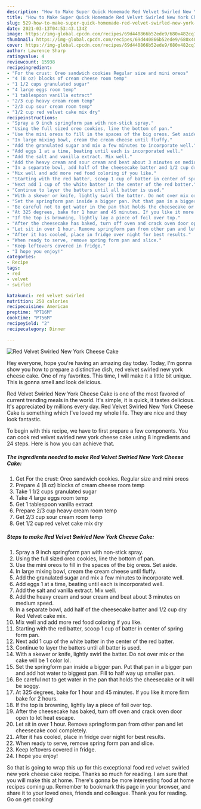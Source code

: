 ```yaml
---
description: "How to Make Super Quick Homemade Red Velvet Swirled New York Cheese Cake"
title: "How to Make Super Quick Homemade Red Velvet Swirled New York Cheese Cake"
slug: 529-how-to-make-super-quick-homemade-red-velvet-swirled-new-york-cheese-cake
date: 2021-03-13T04:53:43.134Z
image: https://img-global.cpcdn.com/recipes/69d440866b52ede9/680x482cq70/red-velvet-swirled-new-york-cheese-cake-recipe-main-photo.jpg
thumbnail: https://img-global.cpcdn.com/recipes/69d440866b52ede9/680x482cq70/red-velvet-swirled-new-york-cheese-cake-recipe-main-photo.jpg
cover: https://img-global.cpcdn.com/recipes/69d440866b52ede9/680x482cq70/red-velvet-swirled-new-york-cheese-cake-recipe-main-photo.jpg
author: Lawrence Sharp
ratingvalue: 4
reviewcount: 15938
recipeingredient:
- "For the crust: Oreo sandwich cookies Regular size and mini oreos"
- "4 (8 oz) blocks of cream cheese room temp"
- "1 1/2 cups granulated sugar"
- "4 large eggs room temp"
- "1 tablespoon vanilla extract"
- "2/3 cup heavy cream room temp"
- "2/3 cup sour cream room temp"
- "1/2 cup red velvet cake mix dry"
recipeinstructions:
- "Spray a 9 inch springform pan with non-stick spray."
- "Using the full sized oreo cookies, line the bottom of pan."
- "Use the mini oreos to fill in the spaces of the big oreos. Set aside."
- "In large mixing bowl, cream the cream cheese until fluffy."
- "Add the granulated sugar and mix a few minutes to incorporate well."
- "Add eggs 1 at a time, beating until each is incorporated well."
- "Add the salt and vanilla extract. Mix well."
- "Add the heavy cream and sour cream and beat about 3 minutes on medium speed."
- "In a separate bowl, add half of the cheesecake batter and 1/2 cup dry Red Velvet cake mix."
- "Mix well and add more red food coloring if you like."
- "Starting with the red batter, scoop 1 cup of batter in center of spring form pan."
- "Next add 1 cup of the white batter in the center of the red batter."
- "Continue to layer the batters until all batter is used."
- "With a skewer or knife, lightly swirl the batter. Do not over mix or the cake will be 1 color lol."
- "Set the springform pan inside a bigger pan. Put that pan in a bigger pan and add hot water to biggest pan. Fill to half way up smaller pan."
- "Be careful not to get water in the pan that holds the cheesecake or it will be soggy."
- "At 325 degrees, bake for 1 hour and 45 minutes. If you like it more firm bake for 2 hours."
- "If the top is browning, lightly lay a piece of foil over top."
- "After the cheesecake has baked, turn off oven and crack oven door open to let heat escape."
- "Let sit in over 1 hour. Remove springform pan from other pan and let cheesecake cool completely."
- "After it has cooled, place in fridge over night for best results."
- "When ready to serve, remove spring form pan and slice."
- "Keep leftovers covered in fridge."
- "I hope you enjoy!"
categories:
- Recipe
tags:
- red
- velvet
- swirled

katakunci: red velvet swirled 
nutrition: 250 calories
recipecuisine: American
preptime: "PT16M"
cooktime: "PT56M"
recipeyield: "2"
recipecategory: Dinner

---
```



![Red Velvet Swirled New York Cheese Cake](https://img-global.cpcdn.com/recipes/69d440866b52ede9/680x482cq70/red-velvet-swirled-new-york-cheese-cake-recipe-main-photo.jpg)

Hey everyone, hope you're having an amazing day today. Today, I'm gonna show you how to prepare a distinctive dish, red velvet swirled new york cheese cake. One of my favorites. This time, I will make it a little bit unique. This is gonna smell and look delicious.

Red Velvet Swirled New York Cheese Cake is one of the most favored of current trending meals in the world. It's simple, it is quick, it tastes delicious. It's appreciated by millions every day. Red Velvet Swirled New York Cheese Cake is something which I've loved my whole life. They are nice and they look fantastic.




To begin with this recipe, we have to first prepare a few components. You can cook red velvet swirled new york cheese cake using 8 ingredients and 24 steps. Here is how you can achieve that.

<!--inarticleads1-->

##### The ingredients needed to make Red Velvet Swirled New York Cheese Cake:

1. Get For the crust: Oreo sandwich cookies. Regular size and mini oreos
1. Prepare 4 (8 oz) blocks of cream cheese room temp
1. Take 1 1/2 cups granulated sugar
1. Take 4 large eggs room temp
1. Get 1 tablespoon vanilla extract
1. Prepare 2/3 cup heavy cream room temp
1. Get 2/3 cup sour cream room temp
1. Get 1/2 cup red velvet cake mix dry




<!--inarticleads2-->

##### Steps to make Red Velvet Swirled New York Cheese Cake:

1. Spray a 9 inch springform pan with non-stick spray.
1. Using the full sized oreo cookies, line the bottom of pan.
1. Use the mini oreos to fill in the spaces of the big oreos. Set aside.
1. In large mixing bowl, cream the cream cheese until fluffy.
1. Add the granulated sugar and mix a few minutes to incorporate well.
1. Add eggs 1 at a time, beating until each is incorporated well.
1. Add the salt and vanilla extract. Mix well.
1. Add the heavy cream and sour cream and beat about 3 minutes on medium speed.
1. In a separate bowl, add half of the cheesecake batter and 1/2 cup dry Red Velvet cake mix.
1. Mix well and add more red food coloring if you like.
1. Starting with the red batter, scoop 1 cup of batter in center of spring form pan.
1. Next add 1 cup of the white batter in the center of the red batter.
1. Continue to layer the batters until all batter is used.
1. With a skewer or knife, lightly swirl the batter. Do not over mix or the cake will be 1 color lol.
1. Set the springform pan inside a bigger pan. Put that pan in a bigger pan and add hot water to biggest pan. Fill to half way up smaller pan.
1. Be careful not to get water in the pan that holds the cheesecake or it will be soggy.
1. At 325 degrees, bake for 1 hour and 45 minutes. If you like it more firm bake for 2 hours.
1. If the top is browning, lightly lay a piece of foil over top.
1. After the cheesecake has baked, turn off oven and crack oven door open to let heat escape.
1. Let sit in over 1 hour. Remove springform pan from other pan and let cheesecake cool completely.
1. After it has cooled, place in fridge over night for best results.
1. When ready to serve, remove spring form pan and slice.
1. Keep leftovers covered in fridge.
1. I hope you enjoy!




So that is going to wrap this up for this exceptional food red velvet swirled new york cheese cake recipe. Thanks so much for reading. I am sure that you will make this at home. There's gonna be more interesting food at home recipes coming up. Remember to bookmark this page in your browser, and share it to your loved ones, friends and colleague. Thank you for reading. Go on get cooking!
